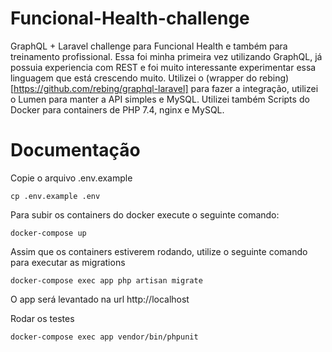 # Funcional-Health-challenge

GraphQL + Laravel challenge para Funcional Health e também para treinamento profissional.
Essa foi minha primeira vez utilizando GraphQL, já possuia experiencia com REST e foi muito interessante experimentar essa linguagem que está crescendo muito. Utilizei o (wrapper do rebing)[https://github.com/rebing/graphql-laravel] para fazer a integração, utilizei o Lumen para manter a API simples e MySQL.
Utilizei também Scripts do Docker para containers de PHP 7.4, nginx e MySQL. 


# Documentação

Copie o arquivo .env.example
```
cp .env.example .env
```

Para subir os containers do docker execute o seguinte comando:
```
docker-compose up
```

Assim que os containers estiverem rodando, utilize o seguinte comando para executar as migrations
```
docker-compose exec app php artisan migrate
```
O app será levantado na url http://localhost

Rodar os testes
```
docker-compose exec app vendor/bin/phpunit
```
